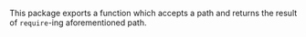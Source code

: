 This package exports a function which accepts a path and returns the result of `require`-ing aforementioned path.